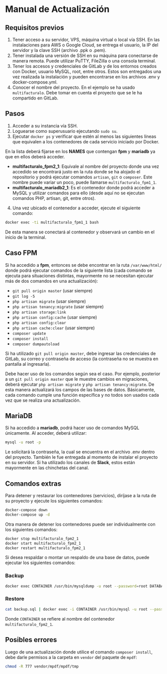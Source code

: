 # Manual de Actualización

## Requisitos previos

1. Tener acceso a su servidor, VPS, máquina virtual o local vía SSH. En las instalaciones para AWS o Google Cloud, se entrega el usuario, la IP del servidor y la clave SSH (archivo .ppk o .pem).
2. Tener instalada una versión de SSH en su máquina para conectarse de manera remota. Puede utilizar PuTTY, FileZilla o una consola terminal.
3. Tener los accesos y credenciales de GitLab y de los entornos creados con Docker, usuario MySQL, root, entre otros. Estos son entregados una vez realizada la instalación y pueden encontrarse en los archivos .env y docker-compose.yml.
4. Conocer el nombre del proyecto. En el ejemplo se ha usado `multifacturalo`. Debe tomar en cuenta el proyecto que se le ha compartido en GitLab.

## Pasos

1. Acceder a su instancia vía SSH.
2. Loguearse como superusuario ejecutando `sudo su`.
3. Ejecutar `docker ps` y verificar que estén al menos las siguientes líneas que equivalen a los contenedores de cada servicio iniciado por Docker.

En la lista deberá fijarse en los **NAMES** que contengan **fpm** y **mariadb** ya que en ellos deberá acceder.

- **multifacturalo_fpm2_1**: Equivale al nombre del proyecto donde una vez accedido se encontrará justo en la ruta donde se ha alojado el repositorio y podrá ejecutar comandos `artisan`, `git` o `composer`. Este nombre puede variar un poco, puede llamarse `multifacturalo_fpm1_1`.
- **multifacturalo_mariadb2_1**: Es el contenedor donde podrá acceder a MySQL y utilizar comandos para ello (desde aquí no se ejecutan comandos PHP, artisan, git, entre otros).

4. Una vez ubicado el contenedor a acceder, ejecute el siguiente comando:

  ```bash
  docker exec -ti multifacturalo_fpm1_1 bash
  ```

De esta manera se conectará al contenedor y observará un cambio en el inicio de la terminal.

## Caso FPM

Si ha accedido a **fpm**, entonces se debe encontrar en la ruta `/var/www/html/` donde podrá ejecutar comandos de la siguiente lista (cada comando se ejecuta para situaciones distintas, mayormente no se necesitan ejecutar más de dos comandos en una actualización):

- `git pull origin master` (usar siempre)
- `git log -5`
- `php artisan migrate` (usar siempre)
- `php artisan tenancy:migrate` (usar siempre)
- `php artisan storage:link`
- `php artisan config:cache` (usar siempre)
- `php artisan config:clear`
- `php artisan cache:clear` (usar siempre)
- `composer update`
- `composer install`
- `composer dumpautoload`

Si ha utilizado `git pull origin master`, debe ingresar las credenciales de GitLab, su correo y contraseña de acceso (la contraseña no se muestra en pantalla al ingresarla).

Debe hacer uso de los comandos según sea el caso. Por ejemplo, posterior a un `git pull origin master` que le muestre cambios en migraciones, deberá ejecutar `php artisan migrate` y `php artisan tenancy:migrate`. De esta manera actualizará los campos de las bases de datos. Básicamente, cada comando cumple una función específica y no todos son usados cada vez que se realiza una actualización.

## MariaDB

Si ha accedido a **mariadb**, podrá hacer uso de comandos MySQL únicamente. Al acceder, deberá utilizar:

```bash
mysql -u root -p
```

Le solicitará la contraseña, la cual se encuentra en el archivo .env dentro del proyecto. También le fue entregada al momento de instalar el proyecto en su servidor. Si ha utilizado los canales de **Slack**, estos están mayormente en las chinchetas del canal.

## Comandos extras

Para detener y restaurar los contenedores (servicios), diríjase a la ruta de su proyecto y ejecute los siguientes comandos:

```bash
docker-compose down
docker-compose up -d
```

Otra manera de detener los contenedores puede ser individualmente con los siguientes comandos:

```bash
docker stop multifacturalo_fpm2_1
docker start multifacturalo_fpm2_1
docker restart multifacturalo_fpm2_1
```

Si desea respaldar o montar un respaldo de una base de datos, puede ejecutar los siguientes comandos:

### Backup

```bash
docker exec CONTAINER /usr/bin/mysqldump -u root --password=root DATABASE > backup.sql
```

### Restore

```bash
cat backup.sql | docker exec -i CONTAINER /usr/bin/mysql -u root --password=root DATABASE
```

Donde `CONTAINER` se refiere al nombre del contenedor `multifacturalo_fpm2_1`.

## Posibles errores

Luego de una actualización donde utilice el comando `composer install`, debe darle permisos a la carpeta en `vendor` del paquete de `mpdf`:

```bash
chmod -R 777 vendor/mpdf/mpdf/tmp
```
